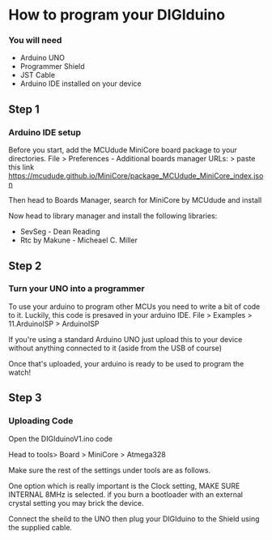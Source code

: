# How to program your DIGIduino

### You will need
  * Arduino UNO
  * Programmer Shield 
  * JST Cable
  * Arduino IDE installed on your device

## Step 1

### Arduino IDE setup

Before you start, add the MCUdude MiniCore board package to your directories.
File > Preferences - Additional boards manager URLs: > paste this link https://mcudude.github.io/MiniCore/package_MCUdude_MiniCore_index.json

Then head to Boards Manager, search for MiniCore by MCUdude and install

Now head to library manager and install the following libraries:

  * SevSeg - Dean Reading
  * Rtc by Makune - Micheael C. Miller

## Step 2

### Turn your UNO into a programmer

To use your arduino to program other MCUs you need to write a bit of code to it. Luckily, this code is presaved in your arduino IDE. 
File > Examples > 11.ArduinoISP > ArduinoISP

If you're using a standard Arduino UNO just upload this to your device without anything connected to it (aside from the USB of course)

Once that's uploaded, your arduino is ready to be used to program the watch! 

## Step 3

### Uploading Code

Open the DIGIduinoV1.ino code

Head to tools> Board > MiniCore > Atmega328

Make sure the rest of the settings under tools are as follows. 

One option which is really important is the Clock setting, MAKE SURE INTERNAL 8MHz is selected. if you burn a bootloader with an external crystal setting you may brick the device.

Connect the sheild to the UNO then plug your DIGIduino to the Shield using the supplied cable.
